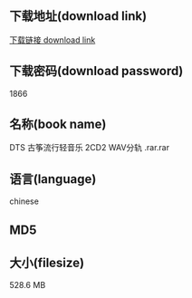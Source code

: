 ## 下载地址(download link)
[下载链接 download link](https://voluble-croquembouche-d321dc.netlify.app/?s=DTS+%E5%8F%A4%E7%AD%9D%E6%B5%81%E8%A1%8C%E8%BD%BB%E9%9F%B3%E4%B9%90+2CD2+WAV%E5%88%86%E8%BD%A8+.rar)

## 下载密码(download password)
1866

## 名称(book name)
DTS 古筝流行轻音乐 2CD2 WAV分轨 .rar.rar

## 语言(language)
chinese

## MD5


## 大小(filesize)
528.6 MB
